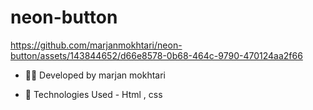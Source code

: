 # neon-button
https://github.com/marjanmokhtari/neon-button/assets/143844652/d66e8578-0b68-464c-9790-470124aa2f66

- 👩‍💻 Developed by marjan mokhtari

- 🤖 Technologies Used - Html , css 
